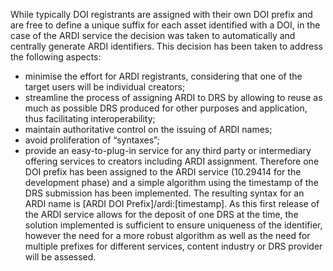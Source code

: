 
While typically DOI registrants are assigned with their own DOI prefix and are free to define a unique suffix for each asset identified 
with a DOI, in the case of the ARDI service the decision was taken to automatically and centrally generate ARDI identifiers. This decision 
has been taken to address the following aspects:
* minimise the effort for ARDI registrants, considering that one of the target users will be individual creators;
*	streamline the process of assigning ARDI to DRS by allowing to reuse as much as possible DRS produced for other purposes and application, 
thus facilitating interoperability;
*	maintain authoritative control on the issuing of ARDI names;
*	avoid proliferation of “syntaxes”;
*	provide an easy-to-plug-in service for any third party or intermediary offering services to creators including ARDI assignment.
Therefore one DOI prefix has been assigned to the ARDI service (10.29414 for the development phase) and a simple algorithm using the 
timestamp of the DRS submission has been implemented. The resulting syntax for an ARDI name is [ARDI DOI Prefix]/ardi:[timestamp]. 
As this first release of the ARDI service allows for the deposit of one DRS at the time, the solution implemented is sufficient to ensure 
uniqueness of the identifier, however the need for a more robust algorithm as well as the need for multiple prefixes for different 
services, content industry or DRS provider will be assessed.
